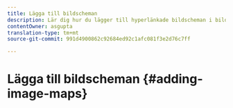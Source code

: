 ```yaml
---
title: Lägga till bildscheman
description: Lär dig hur du lägger till hyperlänkade bildscheman i bildresurser.
contentOwner: asgupta
translation-type: tm+mt
source-git-commit: 991d4900862c92684ed92c1afc081f3e2d76c7ff

---
```



# Lägga till bildscheman {#adding-image-maps}

<!--
Learn how to add hyperlinked image maps to image assets.

Image Maps let you add one or more hyperlinked areas that function like other hyperlinks.

1. Do any one of the following to open **[!UICONTROL In-place Image Editor]**:

    * Using Quick Actions, tap the **[!UICONTROL Edit]** icon that appears on an asset in the **[!UICONTROL Card]** view. In the List view, select the asset and tap the **Edit** icon in the toolbar.

        >[!NOTE]
        >
        >Quick Actions is not available in the **[!UICONTROL List]** view.

    * In the **[!UICONTROL Card]** or **[!UICONTROL List]** view, select the asset and tap the **[!UICONTROL Edit]** icon on the toolbar.
    * Tap the **[!UICONTROL Edit]** icon from the asset page.

       ![chlimage_1-420](assets/chlimage_1-420.png)

1. To insert an image map, tap the **[!UICONTROL Launch Map]** icon from the toolbar.

   ![chlimage_1-421](assets/chlimage_1-421.png)

1. Select the shape of the image map. The hot-spot of the selected shape is placed on the image.

   ![chlimage_1-422](assets/chlimage_1-422.png)

1. Tap the hot-spot, and enter the URL and Alt text. From the **[!UICONTROL Target]** list, specify where you want the image map displayed, for example the same tab, a new tab, or an iFrame. For example, enter `https://www.adobe.com` as the URL, `Adobe website` as the Alt text, and specify **[!UICONTROL New Tab]** from the **[!UICONTROL Target]** list for the image map to open in a new tab.

   ![chlimage_1-423](assets/chlimage_1-423.png)

1. Tap the **[!UICONTROL Confirm]** icon, and then tap the **[!UICONTROL Finish]** icon from the toolbar to save the changes.

   ![chlimage_1-424](assets/chlimage_1-424.png)

   To delete the image map, tap the hot-spot and tap the **[!UICONTROL Delete]** icon.

   ![chlimage_1-425](assets/chlimage_1-425.png)

1. To view the image map, navigate to the asset details page, and hover the cursor over the image.

   ![chlimage_1-426](assets/chlimage_1-426.png)

   If the Dynamic Media option is enabled, navigate to the Asset editor and tap the **[!UICONTROL Map]** icon to view all the applied image maps.
-->
